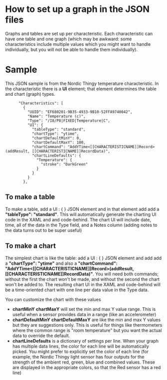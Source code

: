﻿# How to set up a graph in the JSON files

Graphs and tables are set up per characteristic. Each characteristic can have one table and one graph
(which may be awkward: some characteristics include multiple values which you might want to handle individually,
but you will not be able to handle them individually).


# Sample
This JSON sample is from the Nordic Thingy temperature characteristic. In the characteristic there is a 
**UI** element; that element determines the table and chart (graph) types.

          "Characteristics": [
            {
              "UUID": "EF680201-9B35-4933-9B10-52FFA9740042",
              "Name": "Temperature (c)",
              "Type": "/I8/P8|FIXED|Temperature|C",
              "UI": {
                "tableType": "standard",
                "chartType": "ytime",
                "chartDefaultMinY": 0,
                "chartDefaultMaxY": 100,
                "chartCommand": "AddYTime<[[CHARACTERISTICNAME]]Record>(addResult, [[CHARACTERISTICNAME]]RecordData)",
                "chartLineDefaults": {
                  "Temperature": {
                    "stroke": "DarkGreen"
                  }
				}
			  }
            },

## To make a table

To make a table, add a UI : { } JSON element and in that element add add a **"tableType": "standard"**. This will automatically generate the charting UI code in the XAML and and code-behind. The chart UI will include date, time, all of the data in the Type field, and a Notes column (adding notes to the data turns out to be super useful)

## To make a chart

The simplest chart is like the table: add a UI : { } JSON element and add add a **"chartType": "ytime"** and also a **"chartCommand": "AddYTime<[[CHARACTERISTICNAME]]Record>(addResult, [[CHARACTERISTICNAME]]RecordData)"**. You will need both commands; without the first the chart won't be made, and without the second the chart won't be added to. The resulting chart UI in the XAML and code-behind will be a time-oriented chart with one line per data value in the Type data.

You can customize the chart with these values
- **chartMinY** **chartMaxY** will set the min and max Y value range. This is useful when a sensor provides data in a range (like an accelerometer)
- **chartDefaultMinY** **chartDefaultMaxY** are like the min and max Y values but they are suggestions only. This is useful for things like thermometers where the common range is "room temperature" but you want the actual data to override the default.
- **chartLineDefaults** is a dictionary of settings per line. When your graph has multiple data lines, the color for each line will be automatically picked. You might prefer to explicitly set the color of each line (for example, the Nordic Thingy light sensor has four outputs for the strength of the ambient red, green, blue and combined values. These are displayed in the appropriate colors, so that the Red sensor has a red line)